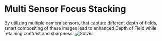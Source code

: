 # Multi Sensor Focus Stacking
By utilizing multiple camera sensors, that capture different depth of fields, smart compositing of these images lead to enhanced Depth of Field while retaining contrast and sharpness.
![Solver](solver-gif.gif)
